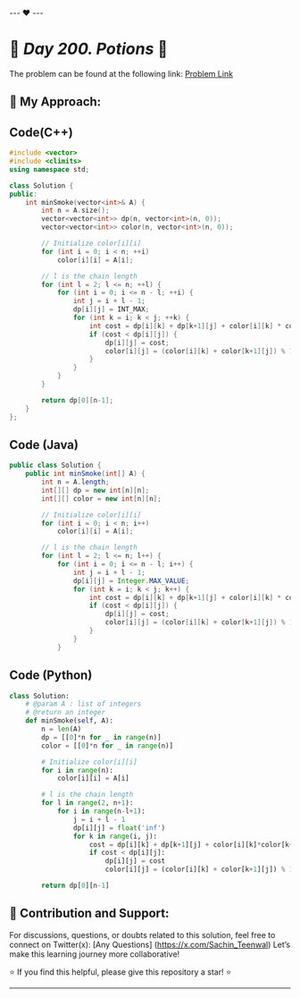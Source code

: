 --- ❤️ ---

# 🚀 _Day 200. Potions_ 🧠


The problem can be found at the following link: [Problem Link](https://www.interviewbit.com/problems/potions/)

## 🎯 **My Approach:**


## Code(C++)
```cpp
#include <vector>
#include <climits>
using namespace std;

class Solution {
public:
    int minSmoke(vector<int>& A) {
        int n = A.size();
        vector<vector<int>> dp(n, vector<int>(n, 0));
        vector<vector<int>> color(n, vector<int>(n, 0));

        // Initialize color[i][i]
        for (int i = 0; i < n; ++i)
            color[i][i] = A[i];

        // l is the chain length
        for (int l = 2; l <= n; ++l) {
            for (int i = 0; i <= n - l; ++i) {
                int j = i + l - 1;
                dp[i][j] = INT_MAX;
                for (int k = i; k < j; ++k) {
                    int cost = dp[i][k] + dp[k+1][j] + color[i][k] * color[k+1][j];
                    if (cost < dp[i][j]) {
                        dp[i][j] = cost;
                        color[i][j] = (color[i][k] + color[k+1][j]) % 100;
                    }
                }
            }
        }

        return dp[0][n-1];
    }
};

```

## Code (Java)

```java
public class Solution {
    public int minSmoke(int[] A) {
        int n = A.length;
        int[][] dp = new int[n][n];
        int[][] color = new int[n][n];

        // Initialize color[i][i]
        for (int i = 0; i < n; i++)
            color[i][i] = A[i];

        // l is the chain length
        for (int l = 2; l <= n; l++) {
            for (int i = 0; i <= n - l; i++) {
                int j = i + l - 1;
                dp[i][j] = Integer.MAX_VALUE;
                for (int k = i; k < j; k++) {
                    int cost = dp[i][k] + dp[k+1][j] + color[i][k] * color[k+1][j];
                    if (cost < dp[i][j]) {
                        dp[i][j] = cost;
                        color[i][j] = (color[i][k] + color[k+1][j]) % 100;
                    }
                }
            }

```

## Code (Python)

```python
class Solution:
    # @param A : list of integers
    # @return an integer
    def minSmoke(self, A):
        n = len(A)
        dp = [[0]*n for _ in range(n)]
        color = [[0]*n for _ in range(n)]

        # Initialize color[i][i]
        for i in range(n):
            color[i][i] = A[i]

        # l is the chain length
        for l in range(2, n+1):
            for i in range(n-l+1):
                j = i + l - 1
                dp[i][j] = float('inf')
                for k in range(i, j):
                    cost = dp[i][k] + dp[k+1][j] + color[i][k]*color[k+1][j]
                    if cost < dp[i][j]:
                        dp[i][j] = cost
                        color[i][j] = (color[i][k] + color[k+1][j]) % 100

        return dp[0][n-1]

```



## 🎯 **Contribution and Support:**

For discussions, questions, or doubts related to this solution, feel free to connect on Twitter(x): [Any Questions] (https://x.com/Sachin_Teenwal) Let’s make this learning journey more collaborative!

⭐ If you find this helpful, please give this repository a star! ⭐

---
